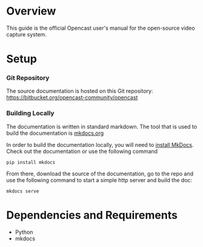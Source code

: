 # Overview

This guide is the official Opencast user's manual for the open-source video capture system.

# Setup

### Git Repository
The source documentation is hosted on this Git repository: https://bitbucket.org/opencast-community/opencast

### Building Locally
The documentation is written in standard markdown. The tool that is used to build the documentation is
[mkdocs.org](http://www.mkdocs.org/)

In order to build the documentation locally, you will need to [install MkDocs](http://www.mkdocs.org/#installation). Check out the documentation or use the following command

    pip install mkdocs

From there, download the source of the documentation, go to the repo and use the following command to start a simple http server and build the doc:

    mkdocs serve

# Dependencies and Requirements

* Python
* mkdocs
